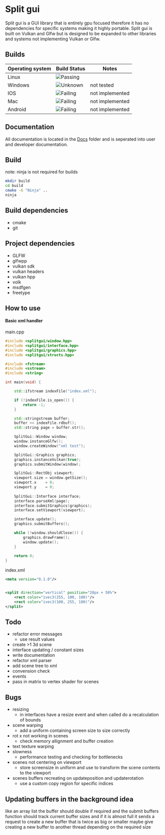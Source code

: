 # Split gui

Split gui is a GUI library that is entirely gpu focused therefore it has no dependencies 
for specific systems making it highly portable. Split gui is built on Vulkan and Glfw but is designed
to be expanded to other libraries and systems not implementing Vulkan or Glfw.

## Builds 

| Operating system |                            Build Status                            |      Notes      |
|------------------|--------------------------------------------------------------------|-----------------|
| Linux            | ![Passing](https://img.shields.io/badge/build-passing-brightgreen) |                 |
| Windows          | ![Unknown](https://img.shields.io/badge/build-unknown-yellow)      | not tested      |
| IOS              | ![Failing](https://img.shields.io/badge/build-failing-red)         | not implemented |
| Mac              | ![Failing](https://img.shields.io/badge/build-failing-red)         | not implemented |
| Android          | ![Failing](https://img.shields.io/badge/build-failing-red)         | not implemented |

## Documentation

All documentation is located in the [Docs](docs) folder and is seperated into user and developer documentation.

## Build

note: ninja is not required for builds

``` bash
mkdir build
cd build
cmake -G "Ninja" .. 
ninja
```

## Build dependencies

* cmake
* git

## Project dependencies

* GLFW
* glfwpp
* vulkan sdk 
* vulkan headers
* vulkan hpp
* volk
* msdfgen
* freetype

## How to use

#### Basic xml handler

main.cpp
``` c++
#include <splitgui/window.hpp>
#include <splitgui/interface.hpp>
#include <splitgui/graphics.hpp>
#include <splitgui/structs.hpp>

#include <fstream>
#include <sstream>
#include <string>

int main(void) {

    std::ifstream indexFile("index.xml");

    if (!indexFile.is_open()) {
        return -1;
    }

    std::stringstream buffer;
    buffer << indexFile.rdbuf();
    std::string page = buffer.str();

    SplitGui::Window window;
    window.instanceGlfw();
    window.createWindow("xml test");

    SplitGui::Graphics graphics;
    graphics.instanceVulkan(true);
    graphics.submitWindow(window);

    SplitGui::RectObj viewport;
    viewport.size = window.getSize();
    viewport.x    = 0;
    viewport.y    = 0;
    
    SplitGui::Interface interface;
    interface.parseXml(page);
    interface.submitGraphics(graphics);
    interface.setViewport(viewport);

    interface.update();
    graphics.submitBuffers();

    while (!window.shouldClose()) {
        graphics.drawFrame();
        window.update();
    }
    
    return 0;
}
```
index.xml
``` xml
<meta version="0.1.0"/>


<split direction="vertical" position="20px + 50%"> 
    <rect color="ivec3(255, 100, 100)"/>
    <rect color="ivec3(100, 255, 100)"/>
</split>
```

## Todo

* refactor error messages
    * use result values
* create >1 3d scene
* interface updating / constant sizes
* write documentation
* refactor xml parser
* add scene tree to xml
* convension check
* events
* pass in matrix to vertex shader for scenes

## Bugs

* resizing
    * in interfaces have a resize event and when called do a recalculation of bounds
* scene warping
    * add a uniform containing screen size to size correctly
* rot x not working in scenes  
    * check memory allignment and buffer creation
* text texture warping
* slowness
    * performance testing and checking for bottlenecks
* scenes not centering on viewport
    * store screensize in uniform and use to transform the scene contents to the viewport
* scenes buffers recreating on updateposition and updaterotation
    * use a custom copy region for specific indices

## Updating buffers in the background idea

like an array list the buffer should double if required and the submit buffers function should track 
current buffer sizes and if it is almost full it sends a request to create a new buffer that is twice
as big or smaller maybe give creating a new buffer to another thread depending on the required size
